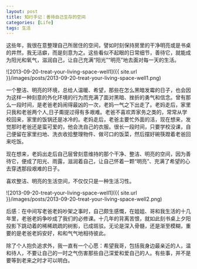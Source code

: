 ```yaml
---
layout: post
title: 知行手记：善待自己生存的空间
categories: [Life]
tags: 生活
---
```


这些年，我很在意整理自己所居住的空间，譬如时刻保持房里的干净明亮或是书桌的井然，我无洁癖，而是刻意为之。这些看似不起眼的日常细节，善待它，就能成为阳光和氧气，滋润自己，让自己充满“阳光”“明亮”地去面对每一天的生活。

![2013-09-20-treat-your-living-space-well1]({{ site.url }}/images/posts/2013-09-20-treat-your-living-space-well1.png)

一个整洁、明亮的环境，总给人温暖、希望，那些在怎么黑暗发霉的日子，也会因为这样一种刻意的外化环境的行为而充满了面对黑暗、挫折的勇气和信念。曾有那么一段时间，是老爸老妈闹得最凶的一次，老妈一气之下出走了。老妈走后，家里只我和老爸两个人,日子甭提过得有多艰难。老爸不喜欢弄家务之类的，常常从学校回来，家里的饭锅还是冰冷的。老妈走后，老爸主要忙外面的活，现在想来，发觉那时老爸还是蛮可爱的，他会洗自己的衣服。很长一段时间，只要学校没课，自己便留在家里扫地、洗衣收拾整理物件、做可口的饭菜，然后摆好碗筷蹬着老爸回来吃饭。

现在想来，老妈出走后自己层曾刻意维持的那个干净、整洁、明亮的空间，因为善待它，便成了阳光、雨露，滋润着自己，让自己怀着一颗“明亮”、充满了希望的心去穿透那段艰难的日子。

喜欢整洁、明亮的生活空间，不仅仅只是一种生活习性。

![2013-09-20-treat-your-living-space-well1]({{ site.url }}/images/posts/2013-09-20-treat-your-living-space-well2.png)

后感：在中间写老爸老妈吵架之事时，自己颇生感慨，在姐姐、哥和我生活的十几年里，老爸老妈争吵成了我们的必修课。十几年的背离苦恨，就如此刻书桌上夕阳投影下跳动着的稀稀疏疏的树影，已成斑驳。无论是深入骨髓，还是渐至模糊，重要的是老爸老妈安好，和和气气地相待彼此。

除了个人抱负追求外，我一直有一个心愿：希望我哥，包括我身边最亲近的人，温和待人，不要让自己的一时之气伤害那些自己深爱和爱自己的人。有些事，并不是要等到老来之时才可以明白。